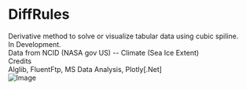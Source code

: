 # DiffRules    
Derivative method to solve or visualize tabular data using cubic spiline.   
In Development.   
Data from NCID (NASA gov US) -- Climate (Sea Ice Extent)     
Credits    
Alglib, FluentFtp, MS Data Analysis, Plotly[.Net]    
![Image](./img/Profile.jpeg)

